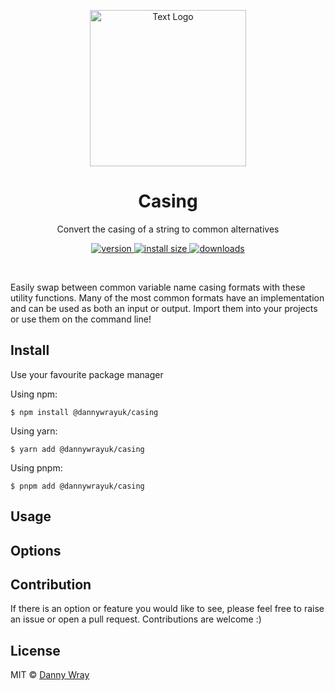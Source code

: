 <p align="center" >
 <img src="https://github.com/dannywrayuk/utilities/raw/main/packages/casing/assets/logo.svg" alt="Text Logo" width="250" />
</p>

<h1 align="center">Casing</h1>
<p align="center">Convert the casing of a string to common alternatives</p>
<p align="center">
  <a href="https://npmjs.org/package/@dannywrayuk/casing">
    <img src="https://img.shields.io/npm/v/@dannywrayuk/casing.svg" alt="version" />
  </a>
   <a href="https://bundlephobia.com/package/@dannywrayuk/casing">
    <img src="https://img.shields.io/bundlephobia/min/@dannywrayuk/casing.svg" alt="install size" />
  </a>
  <a href="https://npmjs.org/package/@dannywrayuk/casing">
    <img src="https://img.shields.io/npm/dm/@dannywrayuk/casing.svg" alt="downloads" />
  </a>
</p>

<br />

Easily swap between common variable name casing formats with these utility functions. Many of the most common formats have an implementation and can be used as both an input or output. Import them into your projects or use them on the command line!

## Install

Use your favourite package manager

Using npm:

```
$ npm install @dannywrayuk/casing
```

Using yarn:

```
$ yarn add @dannywrayuk/casing
```

Using pnpm:

```
$ pnpm add @dannywrayuk/casing
```

## Usage

## Options

## Contribution

If there is an option or feature you would like to see, please feel free to raise an issue or open a pull request. Contributions are welcome :)

## License

MIT © [Danny Wray](https://github.com/dannywrayuk/utilities/blob/main/packages/casing/LICENCE)

